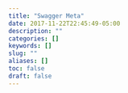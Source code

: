 ```yaml
---
title: "Swagger Meta"
date: 2017-11-22T22:45:49-05:00
description: ""
categories: []
keywords: []
slug: ""
aliases: []
toc: false
draft: false
---
```

